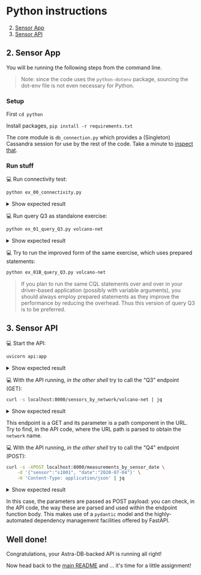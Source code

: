 # Python instructions

2. [Sensor App](#2-sensor-app)
3. [Sensor API](#3-sensor-api)

## 2. Sensor App

You will be running the following steps from the command line.

> Note: since the code uses the `python-dotenv` package, sourcing the dot-env file is not even necessary for Python.

### Setup

First `cd python`

Install packages, `pip install -r requirements.txt`

The core module is `db_connection.py` which provides a (Singleton) Cassandra
session for use by the rest of the code. Take a minute to [inspect that](db_connection.py).

### Run stuff

💻 Run connectivity test:
```bash
python ex_00_connectivity.py
```
<details><summary>Show expected result</summary>

```
$> python ex_00_connectivity.py
[get_session] Creating session
    ** Connected to cluster 'cndb' at data center 'eu-west-1' **
[shutdown_driver] Closing connection
```

</details>

💻 Run query Q3 as standalone exercise:
```bash
python ex_01_query_Q3.py volcano-net
```
<details><summary>Show expected result</summary>

```
$> python ex_01_query_Q3.py volcano-net
[get_session] Creating session
    ** Querying sensors for network 'volcano-net' ...
      - Sensor 's2001'  (LAT=+44.46, LON=-110.83): accuracy = high, sensitivity = medium
      - Sensor 's2002'  (LAT=+44.46, LON=-110.83): accuracy = high, sensitivity = medium
[shutdown_driver] Closing connection
```

</details>

💻 Try to run the improved form of the same exercise, which uses prepared statements:
```bash
python ex_01B_query_Q3.py volcano-net
```
> If you plan to run the same CQL statements over and over in your driver-based application
> (possibly with variable arguments), you should always employ prepared statements as they improve
> the performance by reducing the overhead. Thus this version of query Q3 is to be preferred.

## 3. Sensor API

💻 Start the API:
```bash
uvicorn api:app
```
<details><summary>Show expected result</summary>

```
$> uvicorn api:app
INFO:     Started server process [68610]
INFO:     Waiting for application startup.
INFO:     Application startup complete.
INFO:     Uvicorn running on http://127.0.0.1:8000 (Press CTRL+C to quit)
```

</details>

💻 With the API running, _in the other shell_ try to call the "Q3" endpoint (GET):
```bash
curl -s localhost:8000/sensors_by_network/volcano-net | jq
```
<details><summary>Show expected result</summary>

```
$> curl -s localhost:8000/sensors_by_network/volcano-net | jq
[
    {
        "characteristics": {
            "accuracy": "high",
            "sensitivity": "medium"
        },
        "latitude": 44.460321,
        "longitude": -110.828151,
        "network": "volcano-net",
        "sensor": "s2001"
    },
    {
        "characteristics": {
            "accuracy": "high",
            "sensitivity": "medium"
        },
        "latitude": 44.463195,
        "longitude": -110.830124,
        "network": "volcano-net",
        "sensor": "s2002"
    }
]
```

</details>

This endpoint is a GET and its parameter is a path component in the URL.
Try to find, in the API code, where the URL path is parsed to obtain the `network` name.

💻 With the API running, _in the other shell_ try to call the "Q4" endpoint (POST):
```bash
curl -s -XPOST localhost:8000/measurements_by_sensor_date \
    -d '{"sensor":"s1001", "date":"2020-07-04"}' \
    -H 'Content-Type: application/json' | jq
```

<details><summary>Show expected result</summary>

```
$> curl -s -XPOST localhost:8000/measurements_by_sensor_date \
>     -d '{"sensor":"s1001", "date":"2020-07-04"}' \
>     -H 'Content-Type: application/json' | jq
[
  {
    "timestamp": "2020-07-04T12:59:59",
    "value": 98
  },
  {
    "timestamp": "2020-07-04T12:00:01",
    "value": 97
  },
  {
    "timestamp": "2020-07-04T00:59:59",
    "value": 79
  },
  {
    "timestamp": "2020-07-04T00:00:01",
    "value": 80
  }
]
```

</details>

In this case, the parameters are passed as POST payload: you can check, in the API
code, the way these are parsed and used within the endpoint function body.
This makes use of a `pydantic` model and the highly-automated dependency management
facilities offered by FastAPI.

## Well done!

Congratulations, your Astra-DB-backed API is running all right!

Now head back to the [main README](../README#homework-instructions) and ... it's time for a little assignment!
